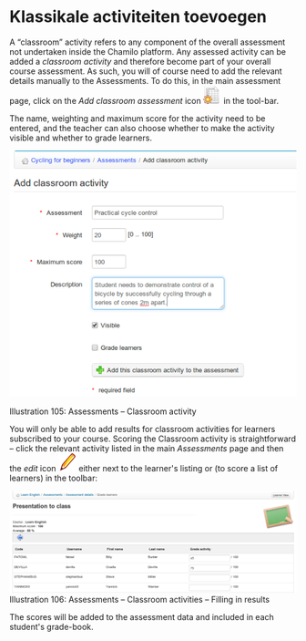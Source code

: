 # Klassikale activiteiten toevoegen

A “classroom” activity refers to any component of the overall assessment not undertaken inside the Chamilo platform. Any assessed activity can be added a _classroom activity_ and therefore become part of your overall course assessment. As such, you will of course need to add the relevant details manually to the Assessments. To do this, in the main assessment page, click on the _Add classroom assessment_ icon ![](../../.gitbook/assets/graphics197%20%283%29.png) in the tool-bar.

The name, weighting and maximum score for the activity need to be entered, and the teacher can also choose whether to make the activity visible and whether to grade learners.

![](../../.gitbook/assets/images138%20%284%29.png)

Illustration 105: Assessments – Classroom activity

You will only be able to add results for classroom activities for learners subscribed to your course. Scoring the Classroom activity is straightforward – click the relevant activity listed in the main _Assessments_ page and then the _edit_ icon ![](../../.gitbook/assets/graphics199%20%283%29.png) either next to the learner's listing or \(to score a list of learners\) in the toolbar:

![](../../.gitbook/assets/images139%20%284%29.png)Illustration 106: Assessments – Classroom activities – Filling in results

The scores will be added to the assessment data and included in each student's grade-book.

